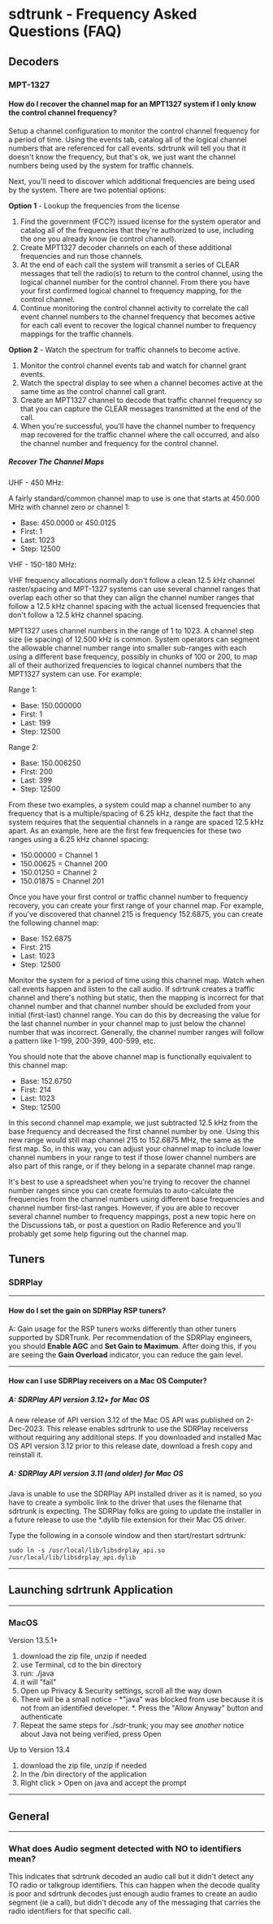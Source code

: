 # sdtrunk - Frequency Asked Questions (FAQ)

## Decoders

### MPT-1327

#### How do I recover the channel map for an MPT1327 system if I only know the control channel frequency?

Setup a channel configuration to monitor the control channel frequency for a period of time.  Using the events tab, catalog all of the logical channel numbers that are referenced for call events.  sdrtrunk will tell you that it doesn't know the frequency, but that's ok, we just want the channel numbers being used by the system for traffic channels.

Next, you'll need to discover which additional frequencies are being used by the system.  There are two potential options:

**Option 1** - Lookup the frequencies from the license

1. Find the government (FCC?) issued license for the system operator and catalog all of the frequencies that they're authorized to use, including the one you already know (ie control channel).  
1. Create MPT1327 decoder channels on each of these additional frequencies and run those channels.  
1. At the end of each call the system will transmit a series of CLEAR messages that tell the radio(s) to return to the control channel, using the logical channel number for the control channel.  From there you have your first confirmed logical channel to frequency mapping, for the control channel. 
1. Continue monitoring the control channel activity to correlate the call event channel numbers to the channel frequency that becomes active for each call event to recover the logical channel number to frequency mappings for the traffic channels.

**Option 2** - Watch the spectrum for traffic channels to become active.

1. Monitor the control channel events tab and watch for channel grant events.
2. Watch the spectral display to see when a channel becomes active at the same time as the control channel call grant.
3. Create an MPT1327 channel to decode that traffic channel frequency so that you can capture the CLEAR messages transmitted at the end of the call.
4. When you're successful, you'll have the channel number to frequency map recovered for the traffic channel where the call occurred, and also the channel number and frequency for the control channel.

##### Recover The Channel Maps

UHF - 450 MHz: 

A fairly standard/common channel map to use is one that starts at 450.000 MHz with channel zero or channel 1:

* Base: 450.0000 or 450.0125
* First: 1
* Last: 1023
* Step: 12500

VHF - 150-180 MHz:

VHF frequency allocations normally don't follow a clean 12.5 kHz channel raster/spacing and MPT-1327 systems can use several channel ranges that overlap each other so that they can align the channel number ranges that follow a 12.5 kHz channel spacing with the actual licensed frequencies that don't follow a 12.5 kHz channel spacing.

MPT1327 uses channel numbers in the range of 1 to 1023.  A channel step size (ie spacing) of 12.500 kHz is common.  System operators can segment the allowable channel number range into smaller sub-ranges with each using a different base frequency, possibly in chunks of 100 or 200, to map all of their authorized frequencies to logical channel numbers that the MPT1327 system can use.  For example:

Range 1:
* Base: 150.000000
* First: 1
* Last: 199
* Step: 12500

Range 2:
* Base: 150.006250
* First: 200
* Last: 399
* Step: 12500

From these two examples, a system could map a channel number to any frequency that is a multiple/spacing of 6.25 kHz, despite the fact that the system requires that the sequential channels in a range are spaced 12.5 kHz apart.  As an example, here are the first few frequencies for these two ranges using a 6.25 kHz channel spacing:

* 150.00000 = Channel 1
* 150.00625 = Channel 200
* 150.01250 = Channel 2
* 150.01875 = Channel 201

Once you have your first control or traffic channel number to frequency recovery, you can create your first range of your channel map.  For example, if you've discovered that channel 215 is frequency 152.6875, you can create the following channel map:

* Base: 152.6875
* First: 215
* Last: 1023
* Step: 12500

Monitor the system for a period of time using this channel map.  Watch when call events happen and listen to the call audio.  If sdrtrunk creates a traffic channel and there's nothing but static, then the mapping is incorrect for that channel number and that channel number should be excluded from your initial (first-last) channel range.  You can do this by decreasing the value for the last channel number in your channel map to just below the channel number that was incorrect.  Generally, the channel number ranges will follow a pattern like 1-199, 200-399, 400-599, etc.

You should note that the above channel map is functionally equivalent to this channel map:

* Base: 152.6750
* First: 214
* Last: 1023
* Step: 12500

In this second channel map example, we just subtracted 12.5 kHz from the base frequency and decreased the first channel number by one.  Using this new range would still map channel 215 to 152.6875 MHz, the same as the first map.  So, in this way, you can adjust your channel map to include lower channel numbers in your range to test if those lower channel numbers are also part of this range, or if they belong in a separate channel map range.

It's best to use a spreadsheet when you're trying to recover the channel number ranges since you can create formulas to auto-calculate the frequencies from the channel numbers using different base frequencies and channel number first-last ranges.  However, if you are able to recover several channel number to frequency mappings, post a new topic here on the Discussions tab, or post a question on Radio Reference and you'll probably get some help figuring out the channel map.

## Tuners

### SDRPlay

***

#### How do I set the gain on SDRPlay RSP tuners?
A: Gain usage for the RSP tuners works differently than other tuners supported by SDRTrunk.  Per recommendation of the SDRPlay engineers, you should **Enable AGC** and **Set Gain to Maximum**.  After doing this, if you are seeing the **Gain Overload** indicator, you can reduce the gain level. 

***

#### How can I use SDRPlay receivers on a Mac OS Computer?

##### A: **SDRPlay API version 3.12+ for Mac OS**

A new release of API version 3.12 of the Mac OS API was published on 2-Dec-2023.  This release enables sdrtrunk to use the SDRPlay receiverss without requiring any additional steps.  If you downloaded and installed Mac OS API version 3.12 prior to this release date, download a fresh copy and reinstall it.
 
##### A: **SDRPlay API version 3.11 (and older) for Mac OS**

Java is unable to use the SDRPlay API installed driver as it is named, so you have to create a symbolic link to the driver that uses the filename that sdrtrunk is expecting.  The SDRPlay folks are going to update the installer in a future release to use the *.dylib file extension for their Mac OS driver.

Type the following in a console window and then start/restart sdrtrunk:
```
sudo ln -s /usr/local/lib/libsdrplay_api.so /usr/local/lib/libsdrplay_api.dylib
```

***
## Launching sdrtrunk Application

***

### MacOS

Version 13.5.1+

1) download the zip file, unzip if needed
2) use Terminal, cd to the bin directory
3) run: ./java
4) it will "fail"
5) Open up Privacy & Security settings, scroll all the way down
6) There will be a small notice - *"java" was blocked from use because it is not from an identified developer. *. Press the "Allow Anyway" button and authenticate
7) Repeat the same steps for ./sdr-trunk; you may see *another* notice about Java not being verified, press Open

Up to Version 13.4

1) download the zip file, unzip if needed
2) In the /bin directory of the application 
3) Right click > Open on java and accept the prompt

***

## General

***

### What does **Audio segment detected with NO to identifiers** mean?

This indicates that sdrtrunk decoded an audio call but it didn't detect any TO radio or talkgroup identifiers.  This can happen when the decode quality is poor and sdrtrunk decodes just enough audio frames to create an audio segment (ie a call), but didn't decode any of the messaging that carries the radio identifiers for that specific call.
